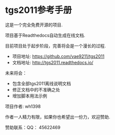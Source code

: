 # tgs2011参考手册

这是一个完全免费开源的项目.

项目基于Readthedocs自动生成在线文档.

目前项目处于起步阶段，完善将会是一个漫长的过程.

+ 项目地址: https://github.com/vae9211/tgs2011
+ 文档地址: http://tgs2011.readthedocs.io/

未来将会：
* 包含全部tgs2011离线说明文档
* 修正文档中的不准确之处
* 增加脚本用法示例

项目作者: wh1398

作者一人精力有限，如果你也希望出一份力，欢迎赞助.

赞助联系：QQ： 45622469
